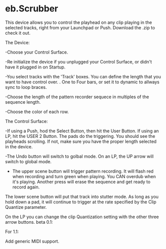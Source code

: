 # eb.Scrubber


This device allows you to control the playhead on any clip playing in the selected tracks, right from your Launchpad or Push. Download the .zip to check it out. 

The Device:

-Choose your Control Surface. 

-Re initialize the device if you unplugged your Control Surface, or didn't have it plugged in on Startup. 

-You select tracks with the 'Track' boxes. You can define the length that you want to have control over. . One to Four bars, or set it to dynamic to allways sync to loop braces. 

-Choose the length of the pattern recorder sequece in multiples of the sequence length. 

-Choose the color of each row. 

The Control Surface:

-If using a Push, hod the Select Button, then hit the User Button. If using an LP, hit the USER 2 Button. The pads do the triggering. You should see the playheads scrolling. If not, make sure you have the proper length selected in the device. 

-The Undo button will switch to golbal mode. On an LP, the UP arrow will switch to global mode.  

- The upper scene button will trigger pattern recording. It will flash red when recording and turn green when playing. You CAN overdub when it's playing. Another press will erase the sequence and get ready to record again. 

The lower scene button will put that track into stutter mode. As long as you hold down a pad, it will continue to trigger at the rate specified by the Clip Quantize parameter. 

On the LP you can change the clip Quantization setting with the other three arrow buttons.
beta 0.1: 

For 1.1: 

Add generic MIDI support. 


